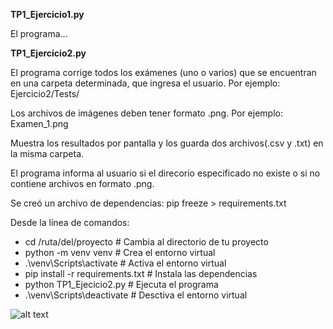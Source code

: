 **TP1_Ejercicio1.py**

El programa...

**TP1_Ejercicio2.py**

El programa corrige todos los exámenes (uno o varios) que se encuentran en una carpeta determinada, que ingresa el usuario.
Por ejemplo: Ejercicio2/Tests/

Los archivos de imágenes deben tener formato .png. Por ejemplo: Examen_1.png

Muestra los resultados por pantalla y los guarda dos archivos(.csv y .txt) en la misma carpeta.

El programa informa al usuario si el direcorio especificado no existe o si no contiene archivos en formato .png.

Se creó un archivo de dependencias: pip freeze > requirements.txt

Desde la línea de comandos:

* cd /ruta/del/proyecto           # Cambia al directorio de tu proyecto
* python -m venv venv             # Crea el entorno virtual
* .\venv\Scripts\activate         # Activa el entorno virtual
* pip install -r requirements.txt # Instala las dependencias
* python TP1_Ejecicio2.py         # Ejecuta el programa
* .\venv\Scripts\deactivate       # Desctiva el entorno virtual

![alt text](image.png)